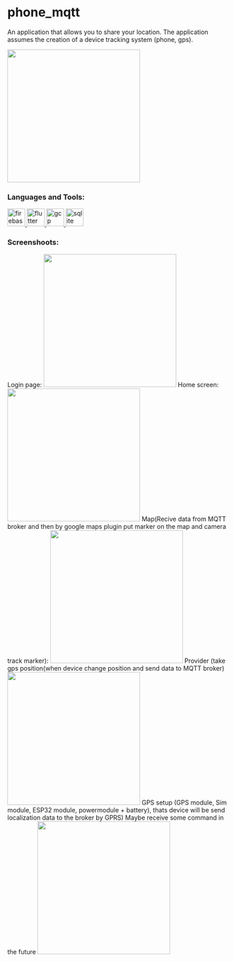 # phone_mqtt
An application that allows you to share your location.
The application assumes the creation of a device tracking system (phone, gps).


<img src="https://github.com/KrzysztofSwierkowski/phone_mqtt/blob/master/assets/background.png" width="300">


<h3 align="left">Languages and Tools:</h3>
<p align="left">
  <a href="https://firebase.google.com/" target="_blank" rel="noreferrer"> <img src="https://www.vectorlogo.zone/logos/firebase/firebase-icon.svg" alt="firebase" width="40" height="40"/> </a> 
  <a href="https://flutter.dev" target="_blank" rel="noreferrer"> <img src="https://www.vectorlogo.zone/logos/flutterio/flutterio-icon.svg" alt="flutter" width="40" height="40"/> </a> 
  <a href="https://cloud.google.com" target="_blank" rel="noreferrer"> <img src="https://www.vectorlogo.zone/logos/google_cloud/google_cloud-icon.svg" alt="gcp" width="40" height="40"/> </a> 
  <a href="https://www.sqlite.org/" target="_blank" rel="noreferrer"> <img src="https://www.vectorlogo.zone/logos/sqlite/sqlite-icon.svg" alt="sqlite" width="40" height="40"/> </a> </p>
  
  
<h3 align="left">Screenshoots:</h3>
Login page:
<img src="https://github.com/KrzysztofSwierkowski/phone_mqtt/blob/master/Images/localization_login.jpg" width="300">
Home screen:
<img src="https://github.com/KrzysztofSwierkowski/phone_mqtt/blob/master/Images/localization_main_screen.jpg" width="300">
Map(Recive data from MQTT broker and then by google maps plugin put marker on the map and camera track marker): 
<img src="https://github.com/KrzysztofSwierkowski/phone_mqtt/blob/master/Images/localization_map.jpg" width="300">
Provider (take gps position(when device change position and send data to MQTT broker)
<img src="https://github.com/KrzysztofSwierkowski/phone_mqtt/blob/master/Images/localization_provider.jpg" width="300">
GPS setup (GPS module, Sim module, ESP32 module, powermodule + battery), thats device will be send localization data to the broker by GPRS) Maybe receive some command in the future
<img src="https://github.com/KrzysztofSwierkowski/phone_mqtt/blob/master/Images/2022_11_25_0575.JPG" width="300">



